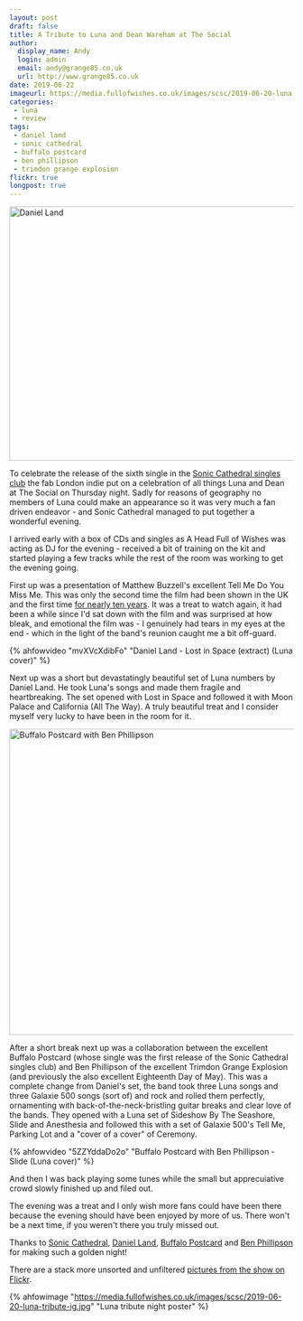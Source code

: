 ```yaml
---
layout: post
draft: false
title: A Tribute to Luna and Dean Wareham at The Social
author:
  display_name: Andy
  login: admin
  email: andy@grange85.co.uk
  url: http://www.grange85.co.uk
date: 2019-06-22
imageurl: https://media.fullofwishes.co.uk/images/scsc/2019-06-20-luna-tribute.jpg
categories:
 - luna
 - review
tags:
 - daniel land
 - sonic cathedral
 - buffalo postcard
 - ben phillipson
 - trimdon grange explosion
flickr: true
longpost: true
---
```


<a data-flickr-embed="true"  href="https://www.flickr.com/photos/grange85/48100183816/in/dateposted-public/" title="Daniel Land"><img src="https://live.staticflickr.com/65535/48100183816_7047aa402b_c.jpg" width="800" height="450" alt="Daniel Land"></a>

To celebrate the release of the sixth single in the [Sonic Cathedral singles club](http://www.soniccathedral.co.uk/singlesclub/) the fab London indie put on a celebration of all things Luna and Dean at The Social on Thursday night. Sadly for reasons of geography no members of Luna could make an appearance so it was very much a fan driven endeavor - and Sonic Cathedral managed to put together a wonderful evening.

I arrived early with a box of CDs and singles as A Head Full of Wishes was acting as DJ for the evening - received a bit of training on the kit and started playing a few tracks while the rest of the room was working to get the evening going.

<!--more-->

First up was a presentation of Matthew Buzzell's excellent Tell Me Do You Miss Me. This was only the second time the film had been shown in the UK and the first time [for nearly ten years](/2009/12/22/review-uk-premiere-of-tell-me-do-you-miss-me/). It was a treat to watch again, it had been a while since I'd sat down with the film and was surprised at how bleak, and emotional the film was - I genuinely had tears in my eyes at the end - which in the light of the band's reunion caught me a bit off-guard.

{% ahfowvideo "mvXVcXdibFo" "Daniel Land - Lost in Space (extract) (Luna cover)" %}


Next up was a short but devastatingly beautiful set of Luna numbers by Daniel Land. He took Luna's songs and made them fragile and heartbreaking. The set opened with Lost in Space and followed it with Moon Palace and California (All The Way). A truly beautiful treat and I consider myself very lucky to have been in the room for it.

<a data-flickr-embed="true"  href="https://www.flickr.com/photos/grange85/48100284377/in/dateposted-public/" title="Buffalo Postcard with Ben Phillipson"><img src="https://live.staticflickr.com/65535/48100284377_c7603d85ae_c.jpg" width="800" height="542" alt="Buffalo Postcard with Ben Phillipson"></a>

After a short break next up was a collaboration between the excellent Buffalo Postcard (whose single was the first release of the Sonic Cathedral singles club) and Ben Phillipson of the excellent Trimdon Grange Explosion (and previously the also excellent Eighteenth Day of May). This was a complete change from Daniel's set, the band took three Luna songs and three Galaxie 500 songs (sort of) and rock and rolled them perfectly, ornamenting with back-of-the-neck-bristling guitar breaks and clear love of the bands. They opened with a Luna set of Sideshow By The Seashore, Slide and Anesthesia and followed this with a set of Galaxie 500's Tell Me, Parking Lot and a "cover of a cover" of Ceremony.

{% ahfowvideo "5ZZYddaDo2o" "Buffalo Postcard with Ben Phillipson - Slide (Luna cover)" %}

And then I was back playing some tunes while the small but apprecuiative crowd slowly finished up and filed out.

The evening was a treat and I only wish more fans could have been there because the evening should have been enjoyed by more of us. There won't be a next time, if you weren't there you truly missed out.

Thanks to [Sonic Cathedral](http://www.soniccathedral.co.uk/), [Daniel Land](https://danielland.bandcamp.com/), [Buffalo Postcard](https://buffalopostcard.bandcamp.com/) and [Ben Phillipson](https://trimdongrangeexplosion.bandcamp.com/) for making such a golden night!

There are a stack more unsorted and unfiltered [pictures from the show on Flickr](https://www.flickr.com/photos/grange85/albums/72157709198454332).

{% ahfowimage "https://media.fullofwishes.co.uk/images/scsc/2019-06-20-luna-tribute-ig.jpg" "Luna tribute night poster" %}
